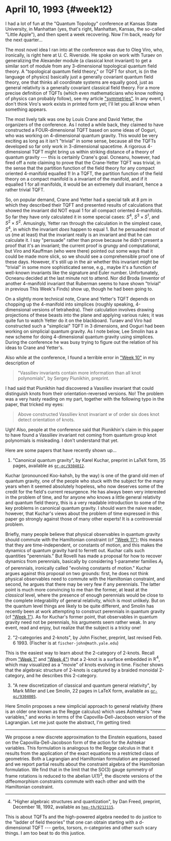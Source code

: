 # April 10, 1993 {#week12}

I had a lot of fun at the "Quantum Topology" conference at Kansas
State University, in Manhattan (yes, that's right, Manhattan, Kansas,
the so-called "Little Apple"), and then spent a week recovering. Now
I'm back, ready for the next quarter...

The most novel idea I ran into at the conference was due to Oleg Viro,
who, ironically, is right here at U. C. Riverside. He spoke on work with
Turaev on generalizing the Alexander module (a classical knot invariant)
to get a similar sort of module from any $3$-dimensional topological
quantum field theory. A "topological quantum field theory," or TQFT
for short, is (in the language of physics) basically just a generally
covariant quantum field theory, one that thinks all coordinate systems
are equally good, just as general relativity is a generally covariant
classical field theory. For a more precise definition of TQFTs (which
even mathematicians who know nothing of physics can probably follow),
see my article ["symmetries"](http://math.ucr.edu/home/baez/symmetries.html). In any event, I don't
think Viro's work exists in printed form yet; I'll let you all know
when something appears.

The most lively talk was one by Louis Crane and David Yetter, the
organizers of the conference. As I noted a while back, they claimed to
have constructed a FOUR-dimensional TQFT based on some ideas of Ooguri,
who was working on $4$-dimensional quantum gravity. This would be very
exciting as long as it isn't "trivial" in some sense, because all the
TQFTs developed so far only work in $3$-dimensional spacetime. A rigorous
4-dimensional TQFT might bring us within striking distance of a theory
of quantum gravity --- this is certainly Crane's goal. Ocneanu, however,
had fired off a note claiming to prove that the Crane-Yetter TQFT was
trivial, in the sense that the partition function of the field theory
for any compact oriented 4-manifold equalled 1! In a TQFT, the partition
function of the field theory on a compact manifold is a invariant of the
manifold, and if it equalled 1 for all manifolds, it would be an
extremely dull invariant, hence a rather trivial TQFT.

So, on popular demand, Crane and Yetter had a special talk at 8 pm in
which they described their TQFT and presented results of calculations
that showed the invariant did NOT equal 1 for all compact oriented
4-manifolds. So far they have only calculated it in some special cases:
$S^4$, $S^3 \times S^1$, and $S^2 \times S^2$. Amusingly, Yetter ran through the
calculation in the simplest case, $S^4$, in which the invariant *does*
happen to equal 1. But he persuaded most of us (me at least) that the
invariant really is an invariant and that he can calculate it. I say
"persuade" rather than prove because he didn't present a proof that
it's an invariant; the current proof is grungy and computational, but
Viro and Kauffman (who were there) pointed out some ways that it could
be made more slick, so we should see a comprehensible proof one of these
days. However, it's still up in the air whether this invariant might be
"trivial" in some more sophisticated sense, e.g., maybe it's a
function of well-known invariants like the signature and Euler number.
Unfortunately, Ocneanu decided at the last minute not to attend. Nor did
Broda (inventor of another 4-manifold invariant that Ruberman seems to
have shown "trivial" in previous This Week's Finds) show up, though
he had been going to.

On a slightly more technical note, Crane and Yetter's TQFT depends on
chopping up the 4-manifold into simplices (roughly speaking,
4-dimensional versions of tetrahedra). Their calculation involves
drawing projections of these beasts into the plane and applying various
rules; it was quite fun to watch Yetter do it on the blackboard. Turaev
and Viro had constructed such a "simplicial" TQFT in 3 dimensions, and
Ooguri had been working on simplicial quantum gravity. As I note below,
Lee Smolin has a new scheme for doing $4$-dimensional quantum gravity
using simplices. During the conference he was busy trying to figure out
the relation of his ideas to Crane and Yetter's.

Also while at the conference, I found a terrible error in
["Week 10"](#week10) in my description of

> "Vassiliev invariants contain more information than all knot polynomials",
by Sergey Piunikhin, preprint.

I had said that Piunikhin had discovered a Vassiliev invariant that
could distinguish knots from their orientation-reversed versions. No!
The problem was a very hasty reading on my part, together with the
following typo in the paper, that tricked my eyes:

> Above constructed Vassiliev knot invariant $w$ of order six does knot
detect orientation of knots.

Ugh! Also, people at the conference said that Piunikhin's claim in this
paper to have found a Vassiliev invariant not coming from quantum group
knot polynomials is misleading. I don't understand that yet.

Here are some papers that have recently shown up...

1) "Canonical quantum gravity", by Karel Kuchar, preprint in LaTeX form,
35 pages, available as [`gr-qc/9304012`](https://arxiv.org/abs/gr-qc/9304012).

Kuchar (pronounced Koo-kahsh, by the way) is one of the grand old men of
quantum gravity, one of the people who stuck with the subject for the
many years when it seemed absolutely hopeless, who now deserves some of
the credit for the field's current resurgence. He has always been very
interested in the problem of time, and for anyone who knows a little
general relativity and quantum field theory, this is a very readable
introduction to some of the key problems in canonical quantum gravity. I
should warn the naive reader, however, that Kuchar's views about the
problem of time expressed in this paper go strongly against those of
many other experts! It is a controversial problem.

Briefly, many people believe that physical observables in quantum
gravity should commute with the Hamiltonian constraint (cf
["Week 11"](#week11)); this means that they are time-independent,
or constants of motion, and this makes the dynamics of quantum gravity
hard to ferrett out. Kuchar calls such quantities "perennials." But
Rovelli has made a proposal for how to recover dynamics from perennials,
basically by considering 1-parameter families $A_t$ of perennials,
ironically called "evolving constants of motion." Kuchar argues
against this proposal on two grounds: first, he does not think physical
observables need to commute with the Hamiltonian constraint, and second,
he argues that there may be very few if any perennials. The latter point
is much more convincing to me than the former, at least at the
*classical* level, where the presence of enough perennials would be
close to the complete integrability of general relativity, which is most
unlikely. But on the quantum level things are likely to be quite
different, and Smolin has recently been at work attempting to construct
perennials in quantum gravity (cf ["Week 1"](#week1)). As for
Kuchar's former point, that observables in quantum gravity need not be
perennials, his arguments seem rather weak. In any event, read and
enjoy, but realize that the subject is a tricky one!

2) "2-categories and 2-knots", by John Fischer, preprint, last revised
Feb. 6 1993. (Fischer is at `fischer-john@math.yale.edu`)

This is the easiest way to learn about the 2-category of 2-knots. Recall
(from ["Week 1"](#week1) and ["Week 4"](#week4)) that a 2-knot
is a surface embedded in $\mathbb{R}^4$, which may visualized as a "movie" of
knots evolving in time. Fischer shows that the algebraic structure of
2-knots is captured by a braided monoidal 2-category, and he describes
this 2-category.

3) "A new discretization of classical and quantum general relativity", by
Mark Miller and Lee Smolin, 22 pages in LaTeX form, available as
[`gr-qc/9304005`](https://arxiv.org/abs/gr-qc/9304005).

Here Smolin proposes a new simplicial approach to general relativity
(there is an older one known as the Regge calculus) which uses
Ashtekar's "new variables," and works in terms of the
Capovilla-Dell-Jacobson version of the Lagrangian. Let me just quote the
abstract, I'm getting tired:

------------------------------------------------------------------------

We propose a new discrete approximation to the Einstein equations, based
on the Capovilla-Dell-Jacobson form of the action for the Ashtekar
variables. This formulation is analogous to the Regge calculus in that
it results from the application of the exact equations to a restricted
class of geometries. Both a Lagrangian and Hamiltonian formulation are
proposed and we report partial results about the constraint algebra of
the Hamiltonian formulation. We find that in the limit that the
$\mathrm{SO}(3)$ gauge symmetry of frame rotations is reduced to the abelian
$\mathrm{U}(1)^3$, the discrete versions of the diffeomorphism constraints
commute with each other and with the Hamiltonian constraint.

------------------------------------------------------------------------

4) "Higher algebraic structures and quantization", by Dan Freed,
preprint, December 18, 1992, available as
[`hep-th/9212115`](https://arxiv.org/abs/hep-th/9212115).

This is about TQFTs and the high-powered algebra needed to do justice to
the "ladder of field theories" that one can obtain starting with a
d-dimensional TQFT --- gerbs, torsors, $n$-categories and other such scary
things. I am too beat to do this justice.
